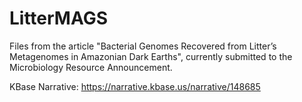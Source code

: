 # LitterMAGS

Files from the article "Bacterial Genomes Recovered from Litter’s Metagenomes in Amazonian Dark Earths", currently submitted to the Microbiology Resource Announcement.

KBase Narrative: https://narrative.kbase.us/narrative/148685
